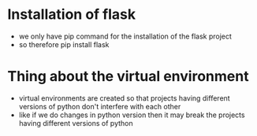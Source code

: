 # Installation of flask

- we only have pip command for the installation of the flask project
- so therefore pip install flask

# Thing about the virtual environment

- virtual environments are created so that projects having different versions of python don't interfere with each other
- like if we do changes in python version then it may break the projects having different versions of python